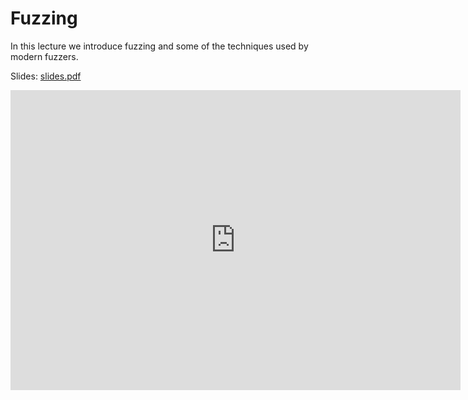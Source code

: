 # Fuzzing

In this lecture we introduce fuzzing and some of the techniques used by modern fuzzers.

Slides: [slides.pdf](/resources/lecture_slides/fuzzing.pdf)

<center>
    <iframe width="720" height="480" src="https://www.youtube.com/embed/JqyQTfetqMs" title="YouTube video player" frameborder="0" allow="accelerometer; autoplay; clipboard-write; encrypted-media; gyroscope; picture-in-picture; web-share" allowfullscreen></iframe>
</center>
